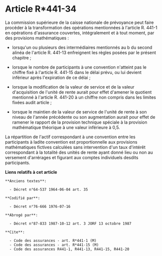 # Article R*441-34

La commission supérieure de la caisse nationale de prévoyance peut faire procéder à la transformation des opérations
mentionnées à l'article R. 441-1 en opérations d'assurance couvertes, intégralement et à tout moment, par des provisions
mathématiques :

- lorsqu'un ou plusieurs des intermédiaires mentionnés au b du second alinéa de l'article R. 441-13 enfreignent les règles
posées par le présent chapitre ;

- lorsque le nombre de participants à une convention n'atteint pas le chiffre fixé à l'article R. 441-15 dans le délai prévu,
ou lui devient inférieur après l'expiration de ce délai ;

- lorsque la modification de la valeur de service et de la valeur d'acquisition de l'unité de rente aurait pour effet
d'amener le quotient mentionné à l'article R. 441-20 à un chiffre non compris dans les limites fixées audit article ;

- lorsque le maintien de la valeur de service de l'unité de rente à son niveau de l'année précédente ou son augmentation
aurait pour effet de ramener le rapport de la provision technique spéciale à la provision mathématique théorique à une valeur
inférieure à 0,5.

La répartition de l'actif correspondant à une convention entre les participants à ladite convention est proportionnelle aux
provisions mathématiques fictives calculées sans intervention d'un taux d'intérêt correspondant à la totalité des unités de
rente ayant donné lieu ou non au versement d'arrérages et figurant aux comptes individuels desdits participants.

**Liens relatifs à cet article**

	**Anciens textes**:

	  - Décret n°64-537 1964-06-04 art. 35

	**Codifié par**:

	  - Décret n°76-666 1976-07-16

	**Abrogé par**:

	  - Décret n°87-833 1987-10-12 art. 3 JORF 13 octobre 1987

	**Cite**:

	  - Code des assurances - art. R*441-1 (M)
	  - Code des assurances - art. R*441-15 (M)
	  - Code des assurances R441-1, R441-13, R441-15, R441-20
